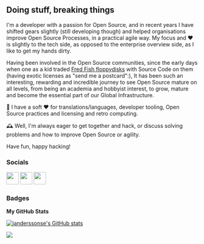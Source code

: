 Doing stuff, breaking things
--------------------------------

I'm a developer with a passion for Open Source, and in recent years I have shifted gears slightly (still developing though) and helped organisations improve Open Source Processes, in a practical agile way. My focus and :heart: is slightly to the tech side, as opposed to the enterprise overview side, as I like to get my hands dirty. 

Having been involved in the Open Source communities, since the early days when one as a kid traded [Fred Fish floppydisks](https://en.wikipedia.org/wiki/Fred_Fish) with Source Code on them (having exotic licenses as "send me a postcard":), It has been such an interesting, rewarding and incredible journey to see Open Source mature on all levels, from being an academia and hobbyist interest, to grow, mature and become the essential part of our Global Infrastructure. 

🌱 I have a soft ❤️ for translations/languages, developer tooling, Open Source practices and licensing and retro computing.

🕰️ Well, I'm always eager to get together and hack, or discuss solving problems and how to improve Open Source or agility. 

Have fun, happy hacking!
             

### Socials
                  
<p align="left"> <a href="https://www.dev.to/janderssonse" target="_blank" rel="noreferrer"><img src="https://raw.githubusercontent.com/danielcranney/readme-generator/main/public/icons/socials/devdotto.svg" width="32" height="32" /></a> <a href="https://www.github.com/janderssonse" target="_blank" rel="noreferrer"><img src="https://raw.githubusercontent.com/danielcranney/readme-generator/main/public/icons/socials/github.svg" width="32" height="32" /></a> <a href="https://www.stackoverflow.com/users/beamie" target="_blank" rel="noreferrer"><img src="https://raw.githubusercontent.com/danielcranney/readme-generator/main/public/icons/socials/stackoverflow.svg" width="32" height="32" /></a></p>

### Badges

<b>My GitHub Stats</b>

<a href="http://www.github.com/janderssonse"><img src="https://github-readme-stats.vercel.app/api?username=janderssonse&show_icons=true&hide=&count_private=true&title_color=0891b2&text_color=ffffff&icon_color=0891b2&bg_color=1c1917&hide_border=true&show_icons=true" alt="janderssonse's GitHub stats" /></a>

<a href="http://www.github.com/janderssonse"><img src="https://github-readme-streak-stats.herokuapp.com/?user=janderssonse&stroke=ffffff&background=1c1917&ring=0891b2&fire=0891b2&currStreakNum=ffffff&currStreakLabel=0891b2&sideNums=ffffff&sideLabels=ffffff&dates=ffffff&hide_border=true" /></a>


<div width="100%" align="center"></div><br /><br /><br /><br /><br /><br /><br />
